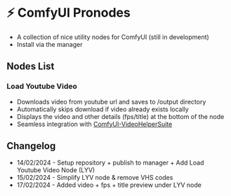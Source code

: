 # ⚡ ComfyUI Pronodes

- A collection of nice utility nodes for ComfyUI (still in development)
- Install via the manager

## Nodes List

### Load Youtube Video

- Downloads video from youtube url and saves to /output directory
- Automatically skips download if video already exists locally
- Displays the video and other details (fps/title) at the bottom of the node
- Seamless integration with [ComfyUI-VideoHelperSuite](https://github.com/Kosinkadink/ComfyUI-VideoHelperSuite)

## Changelog

- 14/02/2024 - Setup repository + publish to manager + Add Load Youtube Video Node (LYV)
- 15/02/2024 - Simplify LYV node & remove VHS codes
- 17/02/2024 - Added video + fps + title preview under LYV node
